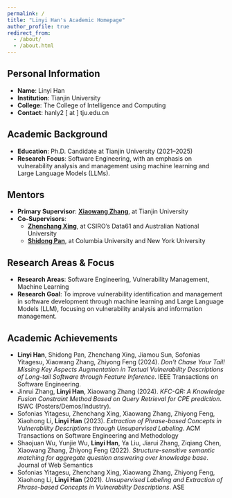 ```yaml
---
permalink: /
title: "Linyi Han's Academic Homepage"
author_profile: true
redirect_from: 
  - /about/
  - /about.html
---
```


## Personal Information
- **Name**: Linyi Han
- **Institution**: Tianjin University
- **College**: The College of Intelligence and Computing
- **Contact**: hanly2 [ at ] tju.edu.cn

## Academic Background
- **Education**: Ph.D. Candidate at Tianjin University (2021–2025)
- **Research Focus**: Software Engineering, with an emphasis on vulnerability analysis and management using machine learning and Large Language Models (LLMs).

## Mentors
- **Primary Supervisor**: [**Xiaowang Zhang**](https://cic.tju.edu.cn/faculty/zhangxiaowang/index.html), at Tianjin University
- **Co-Supervisors**:
  - [**Zhenchang Xing**](https://people.csiro.au/X/Z/Zhenchang-Xing/), at CSIRO’s Data61 and Australian National University
  - [**Shidong Pan**](https://shidongpan.github.io/), at Columbia University and New York University

## Research Areas & Focus
- **Research Areas**: Software Engineering, Vulnerability Management, Machine Learning
- **Research Goal**: To improve vulnerability identification and management in software development through machine learning and Large Language Models (LLM), focusing on vulnerability analysis and information management.


## Academic Achievements
- **Linyi Han**, Shidong Pan, Zhenchang Xing, Jiamou Sun, Sofonias Yitagesu, Xiaowang Zhang, Zhiyong Feng (2024). *Don't Chase Your Tail! Missing Key Aspects Augmentation in Textual Vulnerability Descriptions of Long-tail Software through Feature Inference*. IEEE Transactions on Software Engineering.
- Jinrui Zhang, **Linyi Han**, Xiaowang Zhang (2024). *KFC-QR: A Knowledge Fusion Constraint Method Based on Query Retrieval for CPE prediction*. ISWC (Posters/Demos/Industry).
- Sofonias Yitagesu, Zhenchang Xing, Xiaowang Zhang, Zhiyong Feng, Xiaohong Li, **Linyi Han** (2023). *Extraction of Phrase-based Concepts in Vulnerability Descriptions through Unsupervised Labeling*. ACM Transactions on Software Engineering and Methodology
- Shaojuan Wu, Yunjie Wu, **Linyi Han**, Ya Liu, Jiarui Zhang, Ziqiang Chen, Xiaowang Zhang, Zhiyong Feng (2022). *Structure-sensitive semantic matching for aggregate question answering over knowledge base*. Journal of Web Semantics
- Sofonias Yitagesu, Zhenchang Xing, Xiaowang Zhang, Zhiyong Feng, Xiaohong Li, **Linyi Han** (2021). *Unsupervised Labeling and Extraction of Phrase-based Concepts in Vulnerability Descriptions*. ASE


